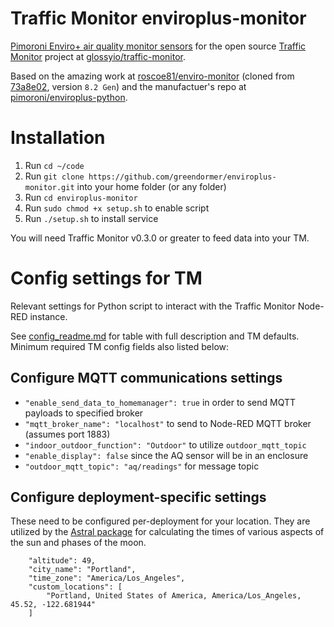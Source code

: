 # Traffic Monitor enviroplus-monitor
[Pimoroni Enviro+ air quality monitor sensors](https://shop.pimoroni.com/products/enviro-plus) for the open source [Traffic Monitor](https://www.trafficmonitor.ai) project at [glossyio/traffic-monitor](https://github.com/glossyio/traffic-monitor).

Based on the amazing work at [roscoe81/enviro-monitor](https://github.com/roscoe81/enviro-monitor) (cloned from 
[73a8e02](https://github.com/roscoe81/enviro-monitor/commit/73a8e02923434d8c7555ff91899c8f04f73aaf47), version `8.2 Gen`) and the manufactuer's repo at [pimoroni/enviroplus-python](https://github.com/pimoroni/enviroplus-python).

# Installation
1. Run `cd ~/code` 
1. Run `git clone https://github.com/greendormer/enviroplus-monitor.git` into your home folder (or any folder)
1. Run `cd enviroplus-monitor` 
1. Run `sudo chmod +x setup.sh` to enable script
1. Run `./setup.sh` to install service

You will need Traffic Monitor v0.3.0 or greater to feed data into your TM.

# Config settings for TM
Relevant settings for Python script to interact with the Traffic Monitor Node-RED instance.

See [config_readme.md](config_readme.md) for table with full description and TM defaults.  Minimum required TM config fields also listed below:

## Configure MQTT communications settings
- `"enable_send_data_to_homemanager": true` in order to send MQTT payloads to specified broker
- `"mqtt_broker_name": "localhost"` to send to Node-RED MQTT broker (assumes port 1883)
- `"indoor_outdoor_function": "Outdoor"` to utilize `outdoor_mqtt_topic`
- `"enable_display": false` since the AQ sensor will be in an enclosure
- `"outdoor_mqtt_topic": "aq/readings"` for message topic

## Configure deployment-specific settings
These need to be configured per-deployment for your location.  They are utilized by the [Astral package]([url](https://astral.readthedocs.io/en/stable/index.html)) for calculating the times of various aspects of the sun and phases of the moon.

```
    "altitude": 49,
    "city_name": "Portland",
    "time_zone": "America/Los_Angeles",
    "custom_locations": [
        "Portland, United States of America, America/Los_Angeles, 45.52, -122.681944"
    ]
```
